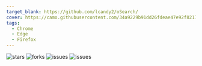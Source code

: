 ```yaml
---
target_blank: https://github.com/lcandy2/oSearch/
cover: https://camo.githubusercontent.com/34a9229b91dd26fdeae47e92f8217c0272d9c12f0ca2026a54e4cefdc8776e13/68747470733a2f2f6c68332e676f6f676c6575736572636f6e74656e742e636f6d2f51376b76374c646c4f31546c4e30584f334a6345546868324b315272554e587763616452684b4838446a724c526253714d5f4b4e36316e2d6a374f47304f6f4f4d4979443673795a755f446576682d4b496641326a63663472516b3d7330
tags:
  - Chrome
  - Edge
  - Firefox
---
```


![stars](https://img.shields.io/github/stars/lcandy2/oSearch.svg) ![forks](https://img.shields.io/github/forks/lcandy2/oSearch.svg) ![issues](https://img.shields.io/github/issues/lcandy2/oSearch.svg)  ![issues](https://img.shields.io/github/issues-pr/lcandy2/oSearch.svg)

<!--more-->

